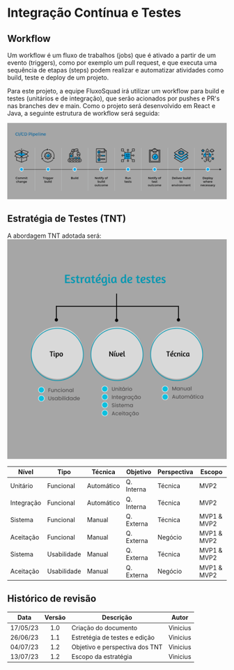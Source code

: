 # Integração Contínua e Testes

## Workflow
Um workflow é um fluxo de trabalhos (jobs) que é ativado a partir de um evento (triggers), como por exemplo um pull request, e que executa uma sequência de etapas (steps) podem realizar e automatizar atividades como build, teste e deploy de um projeto.

Para este projeto, a equipe FluxoSquad irá utilizar um workflow para build e testes (unitários e de integração), que serão acionados por pushes e PR's nas branches dev e main.
Como o projeto será desenvolvido em React e Java, a seguinte estrutura de workflow será seguida:

![CI Workflow](./img/CI_Workflow.png)

## Estratégia de Testes (TNT)
A abordagem TNT adotada será:          
![Estratégia de testes](./img/EstrategiaTestes.png)

| Nível      | Tipo        | Técnica    | Objetivo   | Perspectiva | Escopo      |
| ---------- | ----------- | ---------- | ---------- | ----------- | ----------- |
| Unitário   | Funcional   | Automático | Q. Interna | Técnica     | MVP2        |
| Integração | Funcional   | Automático | Q. Interna | Técnica     | MVP2        |
| Sistema    | Funcional   | Manual     | Q. Externa | Técnica     | MVP1 & MVP2 |
| Aceitação  | Funcional   | Manual     | Q. Externa | Negócio     | MVP1 & MVP2 |
| Sistema    | Usabilidade | Manual     | Q. Externa | Técnica     | MVP1 & MVP2 |
| Aceitação  | Usabilidade | Manual     | Q. Externa | Negócio     | MVP1 & MVP2 |

## Histórico de revisão

|   Data   | Versão | Descrição                      | Autor    |
| :------: | :----: | ------------------------------ | -------- |
| 17/05/23 |  1.0   | Criação do documento           | Vinicius |
| 26/06/23 |  1.1   | Estretégia de testes e edição  | Vinicius |
| 04/07/23 |  1.2   | Objetivo e perspectiva dos TNT | Vinicius |
| 13/07/23 |  1.2   | Escopo da estratégia           | Vinicius |
